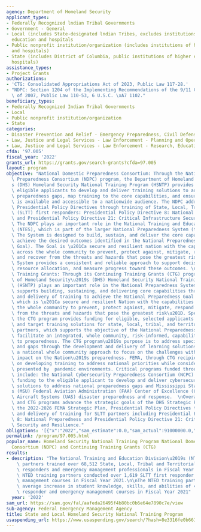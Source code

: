 ```yaml
---
agency: Department of Homeland Security
applicant_types:
- Federally Recognized lndian Tribal Governments
- Government - General
- Local (includes State-designated lndian Tribes, excludes institutions of higher
  education and hospitals
- Public nonprofit institution/organization (includes institutions of higher education
  and hospitals)
- State (includes District of Columbia, public institutions of higher education and
  hospitals)
assistance_types:
- Project Grants
authorizations:
- 'CTG: Consolidated Appropriations Act of 2023, Public Law 117-28.'
- "NDPC: Section 1204 of the Implementing Recommendations of the 9/11 Commission Act\
  \ of 2007, Public Law 110-53, 6 U.S.C. \xA7 1102."
beneficiary_types:
- Federally Recognized Indian Tribal Governments
- Local
- Public nonprofit institution/organization
- State
categories:
- Disaster Prevention and Relief - Emergency Preparedness, Civil Defense
- Law, Justice and Legal Services - Law Enforcement - Planning and Operations
- Law, Justice and Legal Services - Law Enforcement - Research, Education, Training
cfda: '97.005'
fiscal_year: '2022'
grants_url: https://grants.gov/search-grants?cfda=97.005
layout: program
objective: "National Domestic Preparedness Consortium: Through the National Domestic\
  \ Preparedness Consortium (NDPC) program, the Department of Homeland Security\u2019\
  s (DHS) Homeland Security National Training Program (HSNTP) provides funding to\
  \ eligible applicants to develop and deliver training solutions to address national\
  \ preparedness gaps, map training to the core capabilities, and ensure training\
  \ is available and accessible to a nationwide audience. The NDPC addresses the following\
  \ Presidential Policy Directives through training of State, Local, Tribal and Territorial\
  \ (SLTT) first responders: Presidential Policy Directive 8: National Preparedness\
  \ and Presidential Policy Directive 21: Critical Infrastructure Security and Resilience.\
  \ The NDPC plays an important role in the National Training and Education System\
  \ (NTES), which is part of the larger National Preparedness System (the System).\
  \ The System is designed to build, sustain, and deliver the core capabilities and\
  \ achieve the desired outcomes identified in the National Preparedness Goal (the\
  \ Goal). The Goal is \u201Ca secure and resilient nation with the capabilities required\
  \ across the whole community to prevent, protect against, mitigate, respond to,\
  \ and recover from the threats and hazards that pose the greatest risk.\u201D The\
  \ System provides a consistent and reliable approach to support decision making,\
  \ resource allocation, and measure progress toward these outcomes. \nContinuing\
  \ Training Grants: Through its Continuing Training Grants (CTG) program, the Department\
  \ of Homeland Security\u2019s (DHS) Homeland Security National Training Program\
  \ (HSNTP) plays an important role in the National Preparedness System. The CTG program\
  \ supports building, sustaining, and delivering core capabilities through the development\
  \ and delivery of training to achieve the National Preparedness Goal (the Goal),\
  \ which is \u201Ca secure and resilient Nation with the capabilities required across\
  \ the whole community to prevent, protect against, mitigate, respond to, and recover\
  \ from the threats and hazards that pose the greatest risk\u201D. Specifically,\
  \ the CTG program provides funding for eligible, selected applicants to support\
  \ and target training solutions for state, local, tribal, and territorial (SLTT)\
  \ partners, which supports the objective of the National Preparedness System to\
  \ facilitate an integrated, whole community, risk-informed, capabilities-based approach\
  \ to preparedness. The CTG program\u2019s purpose is to address specific threats\
  \ and gaps through the development and delivery of learning solutions and facilitate\
  \ a national whole community approach to focus on the challenges with the greatest\
  \ impact on the Nation\u2019s preparedness. FEMA, through CTG recipients, focuses\
  \ on developing training to address national priorities while considering the challenges\
  \ presented by  pandemic environments. Critical programs funded through the CTG\
  \ include: the National Cybersecurity Preparedness Consortium (NCPC) which provides\
  \ funding to the eligible applicant to develop and deliver cybersecurity training\
  \ solutions to address national preparedness gaps and Mississippi State University\u2019\
  s (MSU) Federal Aviation Administration (FAA) Center of Excellence (COE) Unmanned\
  \ Aircraft Systems (UAS) disaster preparedness and response.  \nOverall, both NDPC\
  \ and CTG programs advance the strategic goals of the DHS Strategic Plan (FY) 2020-2024,\
  \ the 2022-2026 FEMA Strategic Plan, Presidential Policy Directives through development\
  \ and delivery of training for SLTT partners including Presidential Policy Directive\
  \ 8: National Preparedness and Presidential Policy Directive 21: Critical Infrastructure\
  \ Security and Resilience."
obligations: '[{"x":"2022","sam_estimate":0.0,"sam_actual":91000000.0,"usa_spending_actual":90953413.84},{"x":"2023","sam_estimate":95000000.0,"sam_actual":0.0,"usa_spending_actual":94994900.08},{"x":"2024","sam_estimate":91000000.0,"sam_actual":0.0,"usa_spending_actual":0.0}]'
permalink: /program/97.005.html
popular_name: Homeland Security National Training Program National Domestic Preparedness
  Consortium (NDPC) and Continuing Training Grants (CTG)
results:
- description: "The National Training and Education Division\u2019s (NTED) training\
    \ partners trained over 68,512 State, Local, Tribal and Territorial (SLTT) first\
    \ responders and emergency management professionals in Fiscal Year 2021.\n\nThe\
    \ NTED training partners conducted over 1,619 SLTT first responder and emergency\
    \ management courses in Fiscal Year 2021.\n\nThe NTED training partners had an\
    \ average increase in student knowledge, skills, and abilities of 43.8% in first\
    \ responder and emergency management courses in Fiscal Year 2021"
  year: '2022'
sam_url: https://sam.gov/fal/aafeda26495f4b80bc0b6e64e7890c7e/view
sub-agency: Federal Emergency Management Agency
title: State and Local Homeland Security National Training Program
usaspending_url: https://www.usaspending.gov/search/?hash=8e3316fe0b661df30ebc25ae2ca36cae
---
```

